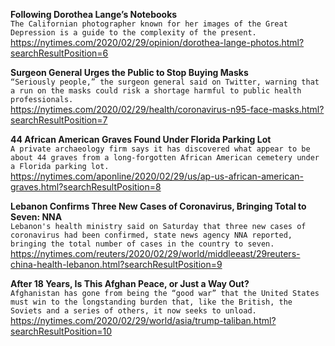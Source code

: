 **Following Dorothea Lange’s Notebooks**\
`The Californian photographer known for her images of the Great Depression is a guide to the complexity of the present.`\
https://nytimes.com/2020/02/29/opinion/dorothea-lange-photos.html?searchResultPosition=6

**Surgeon General Urges the Public to Stop Buying Masks**\
`“Seriously people,” the surgeon general said on Twitter, warning that a run on the masks could risk a shortage harmful to public health professionals.`\
https://nytimes.com/2020/02/29/health/coronavirus-n95-face-masks.html?searchResultPosition=7

**44 African American Graves Found Under Florida Parking Lot**\
`A private archaeology firm says it has discovered what appear to be about 44 graves from a long-forgotten African American cemetery under a Florida parking lot.`\
https://nytimes.com/aponline/2020/02/29/us/ap-us-african-american-graves.html?searchResultPosition=8

**Lebanon Confirms Three New Cases of Coronavirus, Bringing Total to Seven: NNA**\
`Lebanon's health ministry said on Saturday that three new cases of coronavirus had been confirmed, state news agency NNA reported, bringing the total number of cases in the country to seven.`\
https://nytimes.com/reuters/2020/02/29/world/middleeast/29reuters-china-health-lebanon.html?searchResultPosition=9

**After 18 Years, Is This Afghan Peace, or Just a Way Out?**\
`Afghanistan has gone from being the “good war” that the United States must win to the longstanding burden that, like the British, the Soviets and a series of others, it now seeks to unload.`\
https://nytimes.com/2020/02/29/world/asia/trump-taliban.html?searchResultPosition=10


